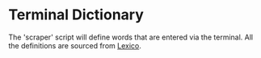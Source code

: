 # Terminal Dictionary
The 'scraper' script will define words that are entered via the terminal. All the definitions are sourced from [Lexico](https://www.lexico.com).
